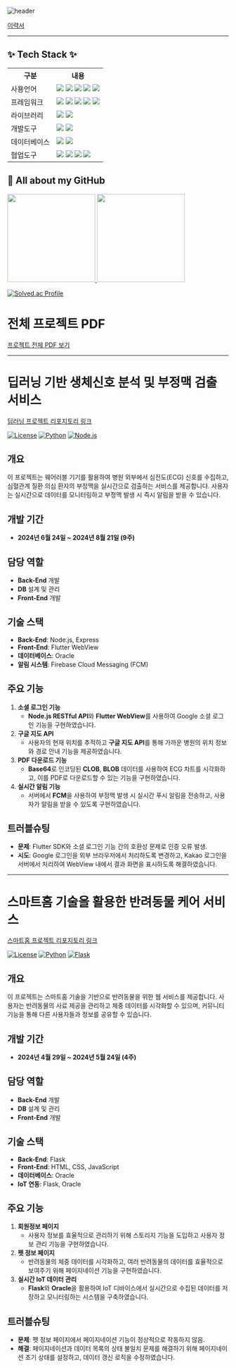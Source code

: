 ![header](https://capsule-render.vercel.app/api?type=waving&color=timeGradient&height=300&section=header&text=SeongHun%20Kim&fontSize=90)

[이력서]((https://github.com/seongffm/resume/blob/main/%EA%B9%80%EC%84%B1%ED%9B%88%20%EC%9D%B4%EB%A0%A5%EC%84%9C.pdf))

---
## ✨ Tech Stack ✨ 
<table>
    <tr>
        <th>구분</th>
        <th>내용</th>
    </tr>
    <tr>
        <td>사용언어</td>
        <td>
            <img src="https://img.shields.io/badge/Java-007396?style=for-the-badge&logo=java&logoColor=white"/>
            <img src="https://img.shields.io/badge/HTML5-E34F26?style=for-the-badge&logo=HTML5&logoColor=white"/>
            <img src="https://img.shields.io/badge/CSS3-1572B6?style=for-the-badge&logo=CSS3&logoColor=white"/>
            <img src="https://img.shields.io/badge/JavaScript-F7DF1E?style=for-the-badge&logo=JavaScript&logoColor=white"/>
            <img src="https://img.shields.io/badge/Python-3776AB?style=for-the-badge&logo=Python&logoColor=white"/>
        </td>
    </tr>
  <tr>
        <td>프레임워크</td>
        <td>
            <img src="https://img.shields.io/badge/React-61DAFB?style=for-the-badge&logo=React&logoColor=white"/>
            <img src="https://img.shields.io/badge/Node.js-5FA04E?style=for-the-badge&logo=Node.js&logoColor=white"/>
            <img src="https://img.shields.io/badge/Express-000000?style=for-the-badge&logo=Express&logoColor=white"/>
            <img src="https://img.shields.io/badge/Flutter-02569B?style=for-the-badge&logo=Flutter&logoColor=white"/>
            <img src="https://img.shields.io/badge/Android-34A853?style=for-the-badge&logo=Android&logoColor=white"/>
        </td>
    </tr>
    <tr>
        <td>라이브러리</td>
        <td>
            <img src="https://img.shields.io/badge/Axios-5A29E4?style=for-the-badge&logo=Axios&logoColor=white"/>
            <img src="https://img.shields.io/badge/React Bootstrap-41E0FD?style=for-the-badge&logo=React Bootstrap&logoColor=white"/>
        </td>
    </tr>
    <tr>
        <td>개발도구</td>
        <td>
            <img src="https://img.shields.io/badge/Android Studio-3DDC84?style=for-the-badge&logo=Android Studio&logoColor=white"/>
            <img src="https://img.shields.io/badge/VSCode-007ACC?style=for-the-badge&logo=VisualStudioCode&logoColor=white"/>
        </td>
    </tr>
    <tr>
        <td>데이터베이스</td>
        <td>
            <img src="https://img.shields.io/badge/Oracle 11g-F80000?style=for-the-badge&logo=Oracle&logoColor=white"/>
          <img src="https://img.shields.io/badge/MysSQL-4479A1?style=for-the-badge&logo=MySQL&logoColor=white"/>
        </td>
    </tr>
    <tr>
        <td>협업도구</td>
        <td>
            <img src="https://img.shields.io/badge/Git-F05032?style=for-the-badge&logo=Git&logoColor=white"/>
            <img src="https://img.shields.io/badge/GitHub-181717?style=for-the-badge&logo=GitHub&logoColor=white"/>
            <img src="https://img.shields.io/badge/notion-000000?style=for-the-badge&logo=notion&logoColor=white"/>
            <img src="https://img.shields.io/badge/Slack-4A154B?style=for-the-badge&logo=Slack&logoColor=white"/>
        </td>
    </tr>
</table>

## 🔭 All about my GitHub
<a href="https://github.com/seongffm">
  <img height="200" src="https://github-readme-stats.vercel.app/api?username=seongffm" style="border:none;" />
</a>
<a href="https://github.com/seongffm">
  <img height="200" src="https://github-readme-stats.vercel.app/api/top-langs?username=yeon820&layout=compact&langs_count=8&card_width=320" style="border:none;" />
</a>


[![Solved.ac Profile](http://mazassumnida.wtf/api/v2/generate_badge?boj=jvcki7)](https://solved.ac/jvcki7/)


<!--
## 🌱 Github Stats



**seongffm/seongffm** is a ✨ _special_ ✨ repository because its `README.md` (this file) appears on your GitHub profile.

Here are some ideas to get you started:

- 🔭 I’m currently working on ...
- 🌱 I’m currently learning ...
- 👯 I’m looking to collaborate on ...
- 🤔 I’m looking for help with ...
- 💬 Ask me about ...
- 📫 How to reach me: ...
- 😄 Pronouns: ...
- ⚡ Fun fact: ...
-->

# 전체 프로젝트 PDF
[프로젝트 전체 PDF 보기](https://github.com/seongffm/resume/blob/main/%EA%B9%80%EC%84%B1%ED%9B%88_%ED%8F%AC%ED%8A%B8%ED%8F%B4%EB%A6%AC%EC%98%A4.pdf)

---

# 딥러닝 기반 생체신호 분석 및 부정맥 검출 서비스

[딥러닝 프로젝트 리포지토리 링크](https://github.com/2024-SMHRD-IS-IOT-3/PP)

[![License](https://img.shields.io/badge/license-MIT-brightgreen.svg)](LICENSE) 
[![Python](https://img.shields.io/badge/python-3.8%2B-blue.svg)](https://www.python.org/)
[![Node.js](https://img.shields.io/badge/node.js-v14.0.0-brightgreen)](https://nodejs.org/)

## 개요
이 프로젝트는 웨어러블 기기를 활용하여 병원 외부에서 심전도(ECG) 신호를 수집하고, 심혈관계 질환 의심 환자의 부정맥을 실시간으로 검출하는 서비스를 제공합니다. 사용자는 실시간으로 데이터를 모니터링하고 부정맥 발생 시 즉시 알림을 받을 수 있습니다.

## 개발 기간
- **2024년 6월 24일 ~ 2024년 8월 21일 (9주)**

## 담당 역할
- **Back-End** 개발
- **DB** 설계 및 관리
- **Front-End** 개발

## 기술 스택
- **Back-End**: Node.js, Express
- **Front-End**: Flutter WebView
- **데이터베이스**: Oracle
- **알림 시스템**: Firebase Cloud Messaging (FCM)

## 주요 기능
1. **소셜 로그인 기능**
   - **Node.js RESTful API**와 **Flutter WebView**를 사용하여 Google 소셜 로그인 기능을 구현하였습니다.
2. **구글 지도 API**
   - 사용자의 현재 위치를 추적하고 **구글 지도 API**를 통해 가까운 병원의 위치 정보와 경로 안내 기능을 제공하였습니다.
3. **PDF 다운로드 기능**
   - **Base64**로 인코딩된 **CLOB**, **BLOB** 데이터를 사용하여 ECG 차트를 시각화하고, 이를 PDF로 다운로드할 수 있는 기능을 구현하였습니다.
4. **실시간 알림 기능**
   - 서버에서 **FCM**을 사용하여 부정맥 발생 시 실시간 푸시 알림을 전송하고, 사용자가 알림을 받을 수 있도록 구현하였습니다.

## 트러블슈팅
- **문제**: Flutter SDK와 소셜 로그인 기능 간의 호환성 문제로 인증 오류 발생.
- **시도**: Google 로그인을 외부 브라우저에서 처리하도록 변경하고, Kakao 로그인을 서버에서 처리하여 WebView 내에서 결과 화면을 표시하도록 해결하였습니다.

---

# 스마트홈 기술을 활용한 반려동물 케어 서비스

[스마트홈 프로젝트 리포지토리 링크](https://github.com/2024-SMHRD-IS-IOT-3/GodRepo)

[![License](https://img.shields.io/badge/license-MIT-brightgreen.svg)](LICENSE) 
[![Python](https://img.shields.io/badge/python-3.8%2B-blue.svg)](https://www.python.org/)
[![Flask](https://img.shields.io/badge/flask-2.0.0-brightgreen)](https://flask.palletsprojects.com/)

## 개요
이 프로젝트는 스마트홈 기술을 기반으로 반려동물을 위한 웹 서비스를 제공합니다. 사용자는 반려동물의 사료 제공을 관리하고 체중 데이터를 시각화할 수 있으며, 커뮤니티 기능을 통해 다른 사용자들과 정보를 공유할 수 있습니다.

## 개발 기간
- **2024년 4월 29일 ~ 2024년 5월 24일 (4주)**

## 담당 역할
- **Back-End** 개발
- **DB** 설계 및 관리
- **Front-End** 개발

## 기술 스택
- **Back-End**: Flask
- **Front-End**: HTML, CSS, JavaScript
- **데이터베이스**: Oracle
- **IoT 연동**: Flask, Oracle

## 주요 기능
1. **회원정보 페이지**
   - 사용자 정보를 효율적으로 관리하기 위해 스토리지 기능을 도입하고 사용자 정보 관리 기능을 구현하였습니다.
2. **펫 정보 페이지**
   - 반려동물의 체중 데이터를 시각화하고, 여러 반려동물의 데이터를 효율적으로 보여주기 위해 페이지네이션 기능을 구현하였습니다.
3. **실시간 IoT 데이터 관리**
   - **Flask**와 **Oracle**을 활용하여 IoT 디바이스에서 실시간으로 수집된 데이터를 저장하고 모니터링하는 시스템을 구축하였습니다.

## 트러블슈팅
- **문제**: 펫 정보 페이지에서 페이지네이션 기능이 정상적으로 작동하지 않음.
- **해결**: 페이지네이션과 데이터 목록의 상태 불일치 문제를 해결하기 위해 페이지네이션 초기 상태를 설정하고, 데이터 갱신 로직을 수정하였습니다.

